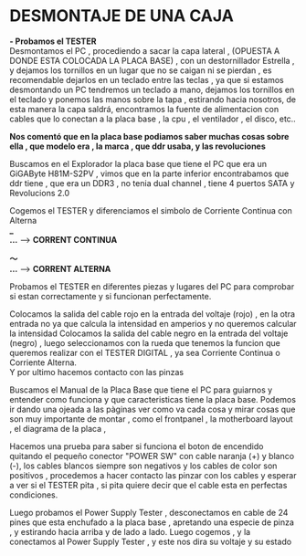 # DESMONTAJE DE UNA CAJA
**- Probamos el TESTER**  
Desmontamos el PC , procediendo a sacar la capa lateral , (OPUESTA A DONDE ESTA COLOCADA LA PLACA BASE) , con un destornillador Estrella , y dejamos los tornillos en un lugar que no se caigan ni se pierdan , es recomendable dejarlos en un teclado entre las teclas , ya que si estamos desmontando un PC tendremos un teclado a mano, dejamos los tornillos en el teclado y ponemos las manos sobre la tapa , estirando hacia nosotros, de esta manera la capa saldrá, encontramos la fuente de alimentacion con cables que lo conectan a la placa base , la cpu , el ventilador , el disco, etc..
  
**Nos comentó que en la placa base podiamos saber muchas cosas sobre ella , que modelo era , la marca , que ddr usaba,
y las revoluciones**  
  
Buscamos en el Explorador la placa base que tiene el PC que era un GiGAByte H81M-S2PV , vimos que en la parte inferior encontrabamos que ddr tiene , que era un DDR3 , no tenia dual channel , tiene 4 puertos SATA y Revolucions 2.0  
  
Cogemos el TESTER y diferenciamos el simbolo de Corriente Continua con Alterna  
**_**  
**...**   --> **CORRENT CONTINUA**  

**～**  
**...**   --> **CORRENT ALTERNA**

Probamos el TESTER en diferentes piezas y lugares del PC para comprobar si estan correctamente y si funcionan perfectamente.  

Colocamos la salida del cable rojo en la entrada del voltaje (rojo) , en la otra entrada no ya que calcula la intensidad en amperios y no queremos calcular la intensidad
Colocamos la salida del cable negro en la entrada del voltaje (negro) , luego seleccionamos con la rueda que tenemos la funcion que queremos realizar con el TESTER DIGITAL , ya sea Corriente Continua o Corriente Alterna.  
Y por ultimo hacemos contacto con las pinzas

Buscamos el Manual de la Placa Base que tiene el PC para guiarnos y entender como funciona y que caracteristicas tiene la placa base. Podemos ir dando una ojeada a las pàginas ver como va cada cosa y mirar cosas que son muy importante de montar , como el frontpanel , la motherboard layout , el diagrama de la placa , 

Hacemos una prueba para saber si funciona el boton de encendido quitando el pequeño conector "POWER SW" con cable naranja (+) y blanco (-), los cables blancos siempre son negativos y los cables de color son positivos , procedemos a hacer contacto las pinzar con los cables y esperar a ver si el TESTER pita , si pita quiere decir que el cable esta en perfectas condiciones.  

Luego probamos el Power Supply Tester , desconectamos en cable de 24 pines que esta enchufado a la placa base , apretando una especie de pinza , y estirando hacia arriba y de lado a lado.
Luego cogemos , y la conectamos al Power Supply Tester , y este nos dira su voltaje y su estado  
